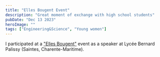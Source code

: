 ```yaml
---
title: "Elles Bougent Event"
description: "Great moment of exchange with high school students"
pubDate: "Dec 13 2023"
heroImage: ""
tags: ["Engineering&Science", "Young women"]
---
```


I participated at a ["Elles Bougent"]() event as a speaker at Lycée Bernard Palissy (Saintes, Charente-Maritime).

